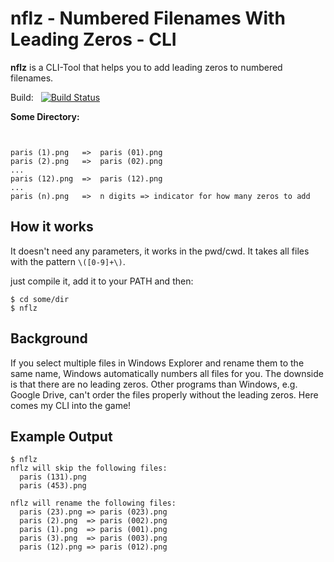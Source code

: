 # nflz - Numbered Filenames With Leading Zeros - CLI
**nflz** is a CLI-Tool that helps you to add leading zeros to numbered filenames.

Build: &nbsp; [![Build Status](https://travis-ci.com/phip1611/malloc-log-lib.svg?branch=master)](https://travis-ci.com/phip1611/malloc-log-lib)


**Some Directory:**
```


paris (1).png   =>  paris (01).png
paris (2).png   =>  paris (02).png
...
paris (12).png  =>  paris (12).png
...
paris (n).png   =>  n digits => indicator for how many zeros to add 
```

## How it works
It doesn't need any parameters, it works in the pwd/cwd. It takes all files with the pattern `\([0-9]+\)`.

just compile it, add it to your PATH and then:
```
$ cd some/dir
$ nflz
```
## Background
If you select multiple files in Windows Explorer and rename them to the same name, Windows automatically
numbers all files for you. The downside is that there are no leading zeros. Other programs than Windows,
e.g. Google Drive, can't order the files properly without the leading zeros. Here comes my CLI into the game!

## Example Output
```
$ nflz
nflz will skip the following files:
  paris (131).png
  paris (453).png

nflz will rename the following files:
  paris (23).png => paris (023).png
  paris (2).png  => paris (002).png
  paris (1).png  => paris (001).png
  paris (3).png  => paris (003).png
  paris (12).png => paris (012).png
```